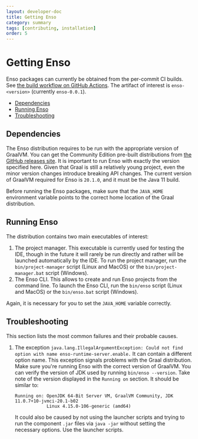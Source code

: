 ```yaml
---
layout: developer-doc
title: Getting Enso
category: summary
tags: [contributing, installation]
order: 5
---
```


# Getting Enso
Enso packages can currently be obtained from the per-commit CI builds.
See [the build workflow on GitHub Actions](https://github.com/enso-org/enso/actions?query=workflow%3A%22Engine+CI%22).
The artifact of interest is `enso-<version>` (currently `enso-0.0.1`).

<!-- MarkdownTOC levels="2,3" autolink="true" -->

- [Dependencies](#dependencies)
- [Running Enso](#running-enso)
- [Troubleshooting](#troubleshooting)

<!-- /MarkdownTOC -->

## Dependencies
The Enso distribution requires to be run with the appropriate version of
GraalVM. You can get the Community Edition pre-built distributions from
[the GitHub releases site](https://github.com/graalvm/graalvm-ce-builds/releases).
It is important to run Enso with exactly the version specified here. Given that
Graal is still a relatively young project, even the minor version changes
introduce breaking API changes. The current version of GraalVM required for
Enso is `20.1.0`, and it must be the Java 11 build.

Before running the Enso packages, make sure that the `JAVA_HOME` environment
variable points to the correct home location of the Graal distribution.

## Running Enso
The distribution contains two main executables of interest:

1. The project manager. This executable is currently used for testing the IDE,
   though in the future it will rarely be run directly and rather will be
   launched automatically by the IDE. To run the project manager, run the
   `bin/project-manager` script (Linux and MacOS) or the
   `bin/project-manager.bat` script (Windows).
2. The Enso CLI. This allows to create and run Enso projects from the command
   line. To launch the Enso CLI, run the `bin/enso` script (Linux and MacOS) or
   the `bin/enso.bat` script (Windows).

Again, it is necessary for you to set the `JAVA_HOME` variable correctly.

## Troubleshooting
This section lists the most common failures and their probable causes.

1. The exception `java.lang.IllegalArgumentException: Could not find option with name enso-runtime-server.enable.`
   It can contain a different option name. This exception signals problems with
   the Graal distribution. Make sure you're running Enso with the correct
   version of GraalVM. You can verify the version of JDK used by running
   `bin/enso --version`. Take note of the version displayed in the `Running on`
   section. It should be similar to:
   ```
   Running on: OpenJDK 64-Bit Server VM, GraalVM Community, JDK 11.0.7+10-jvmci-20.1-b02
               Linux 4.15.0-106-generic (amd64)
   ```
   It could also be caused by not using the launcher scripts and trying to run
   the component `.jar` files via `java -jar` without setting the necessary
   options. Use the launcher scripts.
